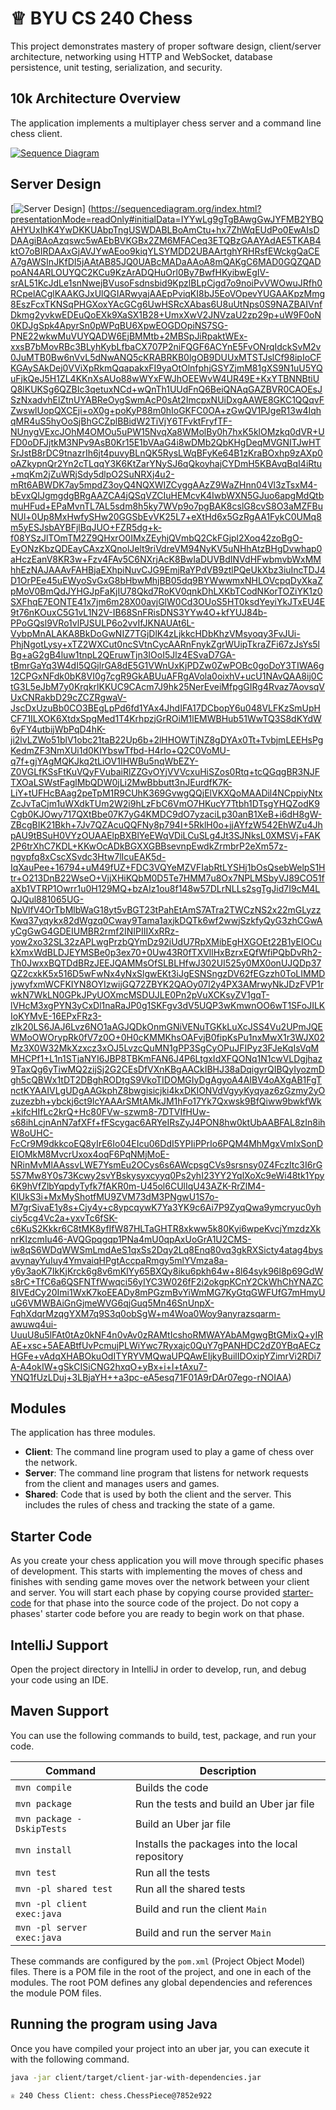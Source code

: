 # ♕ BYU CS 240 Chess

This project demonstrates mastery of proper software design, client/server architecture, networking using HTTP and WebSocket, database persistence, unit testing, serialization, and security.

## 10k Architecture Overview

The application implements a multiplayer chess server and a command line chess client.

[![Sequence Diagram](10k-architecture.png)](https://sequencediagram.org/index.html#initialData=C4S2BsFMAIGEAtIGckCh0AcCGAnUBjEbAO2DnBElIEZVs8RCSzYKrgAmO3AorU6AGVIOAG4jUAEyzAsAIyxIYAERnzFkdKgrFIuaKlaUa0ALQA+ISPE4AXNABWAexDFoAcywBbTcLEizS1VZBSVbbVc9HGgnADNYiN19QzZSDkCrfztHFzdPH1Q-Gwzg9TDEqJj4iuSjdmoMopF7LywAaxgvJ3FC6wCLaFLQyHCdSriEseSm6NMBurT7AFcMaWAYOSdcSRTjTka+7NaO6C6emZK1YdHI-Qma6N6ss3nU4Gpl1ZkNrZwdhfeByy9hwyBA7mIT2KAyGGhuSWi9wuc0sAI49nyMG6ElQQA)

## Server Design

[![Server Design](server-design.png)]
(https://sequencediagram.org/index.html?presentationMode=readOnly#initialData=IYYwLg9gTgBAwgGwJYFMB2YBQAHYUxIhK4YwDKKUAbpTngUSWDABLBoAmCtu+hx7ZhWqEUdPo0EwAIsDDAAgiBAoAzqswc5wAEbBVKGBx2ZM6MFACeq3ETQBzGAAYAdAE5TKAB4ktO7oBIRDAAxGjAVJYwAEoo9kiqYLSYMDD2UBAArtghYRHRsfEWckgQaCEA7gAWSInJKfDI5jAAtAB85JQ0UABcMADaAAoA8mQAKgC6MAD0GQZQADpoAN4ARLOUYQC2KCu9KzArADQHuOrl0By7BwfHKyibwEgIV-srAL51KcJdLe1snNwejBVusoFsdnsbid9KpzlBLpCjgd7o9noiPvVWOwuJRfh0RCpelACglKAAKGJxUlQGIARwyajAAEpPviqKI8bJ5EoVOpevYUGAAKpzMmg8EszFcxTKNSqPHGXoxYAcGCg6UwHSRcXAbas6U8uUtNps0S9NAZBAIVnfDkmg2yvkwEDEuQoEXk9XaSX1B28+UmxXwV2JNVzaU2zp29p+uW9F0oN0KDJgSpk4ApyrSn0pWPqBU6XpwEOGDOpiNS7SG-PNE22wkwMuVUYQADW6EjBMMtb+2MBSpJiRpaktWEx-xxsB7bMovRBc3BLyhKybLfbaCX707P2niFQGF6ACYnE5FvONrqIdckSvM2v0JuMTB0Bw6nVvL5dNwANQ5cKRABRKB0lgOB9DUUxMTSTJslCf98ipIoCFKGAySAkDej0VViXpRkmQqapakxFI9yaOtOlnfphjGSYZjmM81gXS9N1uU5YQuFjkQeJ5H1ZL4KKnXsAUo88wWYxFWJhOEEWvW4UR49E+KxYTBNNBtiUQ8lKUKSg6QZBIc3qetuxNCd+wQnTh1UUdFnQ6BeiQNAqGAZBVR0CAOEsJSzNxadvhElZtnUYABReOygSwmAcP0sAt2ImcpxNUiDxgAAWE8GKC1QQqvFZwswlUopQXCEji+oX0g+poKyP88m0hIoGKFC0OA+zGwQV1PJgeR13w4IqhqMR4uS5hyOoSjBhGCZplBBidW2TiVjY6TFvktFryfTF-NUnygVExcJOhM4OMOu5uPW15NvqXa8WMolBy0h7hxK5klOMzkq0dVR+UFD0oDFJjtkM3NPv9AsB0Kr15E1bVAaG4i8wDMb2QbKHgDeqMVGNITJwHTSrJstB8rDC9tnazrIh6jt4puvyBLnQK5RysLWqBFyKe64B1zKraBOxhp9zAXp0oAZkypnQr2Yn2cTLqqY3K6KtZarYNySJ6qQkoyhajCYDmH5KBAvqBqI4iRtu+mqKm2jZuWRjSdy5dlpO2SuNRXj4u2-mRt6ABWDK7ay5mpdZ3oyQ4NQXWIZCyggAAzZ9WaZHnn04Vl3zTsxM4-bEvxQIJgmgdgBRgAAZCA4jQSqVZCIuHEMcvK4IwbWXN5GJuo6apgMdQtbmuHFud+EPaMvnTL7AL5sdm8h5ky7WVp9o7pgBAK8cslG8cvS8O3aMZFBuNUl+0Up8MxHwfySHw20GGSbEvVK25L7+eXtHd6x5GzRgAA1FykC0UMq8m5yESJsbAYBFjlBqJUO+FZR5dg+k-f08YSzJlTOmTM2Z9QHxrO0IMxZEyhjQVmbQ2CkFGjpl2Xoq42zoBgO-EyONzKbzQDEayCAxzXQnolJelt9riVdreVM94NyKV5uNHhAtzBHgDvwhap0aHczEanV8KR3w+Fzv4FAv5C6NXrjAcK8BwIaDUVBdINVdHFwbmvbWxMMhhEzNAJAAAvFAHBjaEXhpiNuvCJG9EmjRaYPdVB9ztlPQeUkXbz3iuIncTDJ4D1OrPEe45uEWyoSvGxG8bHbwMhjBB05dq9BYWwwmxNHLOVcpqDyXkaZpMoV0BmQdJYHGJpFaKjIU78Qkd7RoKV0qnkDhLXKbTCodNKorTOZiYK1z0SXFhqE7EONTE41x7jm6m28X00avjGlW0Cd3OUoS5HT0ksdYeyiYkJTxEU4E9t76nKOuxC5G1vL1N2V-IB68SnFRisDNS3YYw4O+kfYUJ84b-PPoGQsl9VRo1vlPJSULP6o2vvIfJKNAUAt6L-VybpMnALAKA8BkDoGwNIZ7TGjDlK4zLjkkcHDbKhzVMsyoqy3FvJUi-PhjNgotLysy+xTZ2WXCut0ncSVtnCycAARnFnykZgrWUipTkraZFi67zJsYs5lBg+aG2gB4luw1tnpL2QEruwTjn3IOoI5Jlz4ESvaD7GA-tBmrGaYq3W4dI5QGjlrGA8dE5G1VWnUxKjPDZw0ZwPOBc0goDoY3TIWA6g12CPGxNFdk0bK8VI0g7cgR9GkABUuAFRgAVola0oixhV+ucU1NAvQAA8ij0CtG3L5eJbM7y0KrqkrlKKUC9CAcm7J9hk25NerEveiMfpgGIRg4Rvaz7AovsqVUxCNRakbD29cZCZRgwaV-JscDxUzuBb0CO3BEgLpPd6fd1YAx4JhdIFA17DCbopY6u048VLFKzSmUpHCF71ILXOK6XtdxSpgMed1T4KrhpzjGrROiM1lEMWBHub51WwTQ3S8dKYdW6yFY4utbijWbPqD4hK-ji2lvLZWo51blV1obc21taB22Up6b+2lHHOWTjNZ8gDYAx0Tt+TvbjmLEEHsPgKedmZF3NmXUi1d0KIYbswTfbd-H4rIo+Q2C0VoMU-q7f+gjYAgMQKJkq2tLiOV1IHWBu5nqWbEZY-Z0VGLfKSsFtKuVQyFVubaiRlZZGvOYjVVVcxuHiSZos0Rtq+tcQGqgBR3NJFTXOaLSWstFaglMbQDW0jLi2MwBbbutt3nJEurdfK7K-LiY+tUFHcBAag2peTpM1R9CUhK369GvwgQQjElVKXQoMAADil4NCppiyNtxZcJvTaCjm1uWXdkTUm2W2i9hLzFbC6VmO7HKucY7Ttbh1DTsgYHQZodK9Cgb0KJOwy717QXtBbe07K7yG4KMDC9dO7yzaciLp30anB1XeB+i6dH8gW-ZBcgBIK21Bkh+7Jv7QZAcuQQFNy8p794I+5RklH0o+jjAYfzW542EhWZu4JhpAU9tBSuH0VYzOUAAElpBXBlYeEWqVDiLCuSLg4Jt3SJNksL0XMSVj+FAK2P6trXhC7KDL+KKwOcADkBGXXGBBsevnpEwdkZrmbrP2eXm57z-ngvpfq8xCscXSvdc3Htw7lIcuEAK5d-IqXauPee+16794+uM49fUZ+FDC3VQYeMZVFIabRtLYSHj1bOsQsebWelpS1Htr+O213DnB22WseO+VjjXHiKQbM0D5Te7HMM7u8Ox7NPLMSbyVJ89CO51faXb1VTRP1Owrr1u0H129MQ+bzAIz1ou8f148w57DLrNLLs2sgTgJid7I9cM4LQJQul881065UG-NpVlfV4OrTbMlbWaG18yt5vBGT23tPahEtAmS7ATra2TWCzNS2x22mGLyzzKwq37yqykx82dWgzq0Cway9Tama1axjkDQTk6wf2wwjSzkfyQyG3zhCGwAyCgGwG4GDEIUMBR2rmf2INIPIIIXxRRz-yow2xo32SL32zAPLwgPrzbQYmDz92iUdU7RpXMibEgHXGOEt22B1yEIOCukXmxWdBLDJEYMSBe0p3ex70+0Uw43R0fTXVllHxBzrxEQfWfiPQbDvRh2-Th0JwxxBQTDdBRzJEEJQAMMsOfSLBLHfwJ302UI525y0MX0onUJQDp37QZ2cxkK5x516D5wFwNx4yNxSlgwEKt3iJgESNSngzDV62fEGzzh0ToLIMMDjywyfxmWCFKIYN8OYIzwijGQ72ZBYK2QAOy07l2y4PX3AMrwyNkJDzFVP1rwkN7WkLN0GPkJPyUOXmcMSDUJLE0Pn2pVuXCKsyZV1gqT-lVHcM3xgPYN3yCxDl1naRaJP0g1SKFgv3dV5UQP3wKmwnOO6wT1SFoJILKIoKYMvE-16EPxFRz3-zIk20LS6JAJ6Lvz6NO1aAGJQDkOnmGNiVENuTGKkLuXcJSS4Vu2UPmJQEWMoOWOrypRk0fV7z0O+0H0cKMMKhsOAFvjB0fipKsPu1nxMwX1r3WJX02Mz3X0W32MkXzxcz3xOJ5LvzcQuMN1gPP3SgCyOPuJFIPyz3FJeKqIsVqMMHCPf1+L1n1STjaNYI6JBP8TBKmFAN6J4P6LtgxIdXFQONq1N1cwVLDgjhaz9TaxQg6yTiwMQ2zijSj2G2CEsDfVXnKBgAACkIBHJ38aDqigyrQIBQyIyozmDgh5cQBWx1tDT2DBghRODtgS9VkoTIDOMGIyDgAgyoA4AIBV4oAXgAB1FgTnctKYAAIVLgUDgAAGkphZ8bwgisicjki4kxDKIONVdVgyyKyqyaz6zGzmy2yOzuzezbh+ybckj6ct9IcYAAArSMtAMkJM1hFo17Yk7Qxwsk9BfQiww9bwkfWk+kifcHIfLc2krQ+Hc80FVw-szwm8-7DTVIfHUw-s68ihLcjnAnN7afXFf+fFScygac6ARYeIRsZyJ4PON8hw0ktUbAABFAL8zIn8ihW8oUHC-FcCr9M9dkkcoEQ8yIrE6Io04EIcu06DdI5YPIiPPrIo6PQM4MhMgxVmIxSonDEIOMkM8MvcrUxox4oqF6PqNMjMoE-NRinMvMlAAssvLWE7YsmEu2OCys6s6AWcpsgCVs9srsnsy0Z4FczItc3I6rG5S7Mw8Y0s73Kcwy2svYBskysyxcyyq0Ps2yhI23YY2YqlXoXc9eWi48tk1Ypy6K9hVfZlbYqpdyTyfk7fAKR0m-U45ol6CUlIqU43AZK-RrZlM4-KlUkS3i+MxMyShotfMU9ZVM73dM3PNgwU1S7o-M7grSivaE1y8s+Cjy4y+c8ypcqywK7Ya3YK9c6Ai7P9ZyqQwa9ymcryuc0yhciy5cg4Vc2a+yxvTc6fSK-c6KuS2Kkkr6C8tMK8yfIfW87HLTaGHTR8xkww5k80Kyi6wpeKvcjYmzdzXknrKIzcmIu46-AVQGpqgqp1PNa4mU0qpAxUoGrA1U2CMS-iw8qS6WDqWWSmLmdAeS1qxSs2Dqy2Lq8Enq80vq3gkRXSicty4atag4bysavynayYuIuy4YmvaiqHPgtAccpaRmgy5mlYVmza8a-y6y3aoK7IkKjKrck6g8v6mKlYy65BXQy8iku6pkh64w+8l64syk96l8p69GdWs8rC+TfC6a6QSFNTfWwqci56yIYC3W026fF2i2okgpKCnY2CkWhChYNAZC8IVEdCy20Imi1WxK7koEEADy8mPGzmBvYiWmMG7KyGtqGWFUfG7mHmyUuG6VMWBAiGnGjmeWVG6qjGuq5Mn46SnUnpX-FqhXdqrMzqgYXM7q9S3q0obSgW+m4Woa0Woy9anyrazsqarm-awuwq4ui-UuuU8u5lFAt0tAz0kNF4n0vAv0zRAMtIcshoRMWAYAbAMgwgBtGMixQ+yIRAE+xsc+5AEABtfUvPcmujPLWiYwc7Ryxajc0QuY7gPANHDC2dZ0YBqAECzHGFe+vAdqXHABOkuOdITYRYVMQwaUPQAwEIjkyBuilIDOxipYZimrVi2RDi7A-A4okIW+gSkCISiCNG2hxqO+yBx+i+l+tAxu7-YNQ1fUzLDuj+3LBjaYH++a3pc-eA5esq71F01A9rDAr07ego-rNOIAA)

## Modules

The application has three modules.

- **Client**: The command line program used to play a game of chess over the network.
- **Server**: The command line program that listens for network requests from the client and manages users and games.
- **Shared**: Code that is used by both the client and the server. This includes the rules of chess and tracking the state of a game.

## Starter Code

As you create your chess application you will move through specific phases of development. This starts with implementing the moves of chess and finishes with sending game moves over the network between your client and server. You will start each phase by copying course provided [starter-code](starter-code/) for that phase into the source code of the project. Do not copy a phases' starter code before you are ready to begin work on that phase.

## IntelliJ Support

Open the project directory in IntelliJ in order to develop, run, and debug your code using an IDE.

## Maven Support

You can use the following commands to build, test, package, and run your code.

| Command                    | Description                                     |
| -------------------------- | ----------------------------------------------- |
| `mvn compile`              | Builds the code                                 |
| `mvn package`              | Run the tests and build an Uber jar file        |
| `mvn package -DskipTests`  | Build an Uber jar file                          |
| `mvn install`              | Installs the packages into the local repository |
| `mvn test`                 | Run all the tests                               |
| `mvn -pl shared test`      | Run all the shared tests                        |
| `mvn -pl client exec:java` | Build and run the client `Main`                 |
| `mvn -pl server exec:java` | Build and run the server `Main`                 |

These commands are configured by the `pom.xml` (Project Object Model) files. There is a POM file in the root of the project, and one in each of the modules. The root POM defines any global dependencies and references the module POM files.

## Running the program using Java

Once you have compiled your project into an uber jar, you can execute it with the following command.

```sh
java -jar client/target/client-jar-with-dependencies.jar

♕ 240 Chess Client: chess.ChessPiece@7852e922
```
